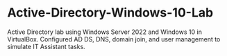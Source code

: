 # Active-Directory-Windows-10-Lab
Active Directory lab using Windows Server 2022 and Windows 10 in VirtualBox. Configured AD DS, DNS, domain join, and user management to simulate IT Assistant tasks.
